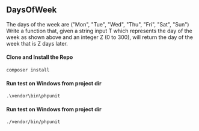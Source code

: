 ## DaysOfWeek
The days of the week are ("Mon", "Tue", "Wed", "Thu", "Fri", "Sat", "Sun") Write a function that, given a string input T which represents the day of the week as shown above and an integer Z (0 to 300), will return the day of the week that is Z days later.

#### Clone and Install the Repo
```composer install ```

#### Run test on Windows from project dir
``` .\vendor\bin\phpunit ```

#### Run test on Windows from project dir
``` ./vendor/bin/phpunit ```